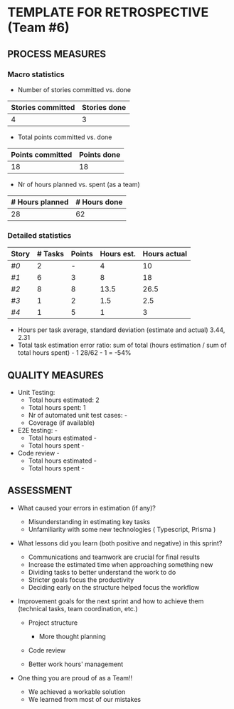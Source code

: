 TEMPLATE FOR RETROSPECTIVE (Team #6)
=====================================

## PROCESS MEASURES 

### Macro statistics

- Number of stories committed vs. done 

| Stories committed | Stories done |
|-|-|
| 4 | 3 |

- Total points committed vs. done 

| Points committed | Points done |
|-|-|
| 18 | 18 |

- Nr of hours planned vs. spent (as a team)

| # Hours planned | # Hours done |
|-|-|
| 28 | 62 |

### Detailed statistics

| Story  | # Tasks | Points | Hours est. | Hours actual |
|--------|---------|--------|------------|--------------|
| _#0_   |    2    |   -    |     4      |       10     |
| _#1_   |    6    |   3    |     8      |       18     |
| _#2_   |    8    |   8    |     13.5   |       26.5   |
| _#3_   |    1    |   2    |     1.5    |       2.5    |
| _#4_   |    1    |   5    |     1      |       3      |

- Hours per task average, standard deviation (estimate and actual)
  3.44, 2.31
- Total task estimation error ratio: sum of total (hours estimation / sum of total hours spent) - 1
  28/62 - 1 = -54%
  
  
## QUALITY MEASURES 

- Unit Testing:
  - Total hours estimated: 2
  - Total hours spent: 1
  - Nr of automated unit test cases: -
  - Coverage (if available)
- E2E testing: - 
  - Total hours estimated - 
  - Total hours spent - 
- Code review - 
  - Total hours estimated - 
  - Total hours spent - 


## ASSESSMENT

- What caused your errors in estimation (if any)?
  - Misunderstanding in estimating key tasks
  - Unfamiliarity with some new technologies ( Typescript, Prisma )

- What lessons did you learn (both positive and negative) in this sprint?
  - Communications and teamwork are crucial for final results
  - Increase the estimated time when approaching something new
  - Dividing tasks to better understand the work to do
  - Stricter goals focus the productivity
  - Deciding early on the structure helped focus the workflow
  
- Improvement goals for the next sprint and how to achieve them (technical tasks, team coordination, etc.)
  - Project structure
    - More thought planning
  
  - Code review
  - Better work hours' management

- One thing you are proud of as a Team!!
  - We achieved a workable solution
  - We learned from most of our mistakes
